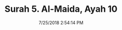 ---
title       : "Surah 5. Al-Maida, Ayah 10"
date        : 7/25/2018 2:54:14 PM
draft       : false
type        : "quran"
layout      : "compare"
BookCode    : "CMP"
SurahNumber : "5"
AyahNumber  : "10"
TotalAyah   : "120"
---